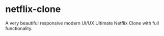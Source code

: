 # netflix-clone
A very beautiful responsive modern UI/UX Ultimate Netflix Clone with full functionality. 
